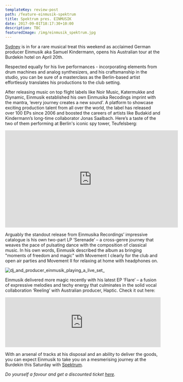 ```yaml
---
templateKey: review-post
path: /feature-einmusik-spektrum
title: Spektrum pres. EINMUSIK
date: 2017-09-01T18:17:30+10:00
description: TBC
featuredImage: /img/einmusik_spektrum.jpg
---
```

[Sydney](https://ravereviewz.net/feature-events) is in for a rare musical treat this weekend as acclaimed German producer Einmusik aka Samuel Kindermann, opens his Australian tour at the Burdekin hotel on April 20th. 
<br>

Respected equally for his live performances - incorporating elements from drum machines and analog synthesizers, and his craftsmanship in the studio, you can be sure of a masterclass as the Berlin-based artist effortlessly translates his productions to the club setting.
<br>

After releasing music on top flight labels like Noir Music, Katermukke and Diynamic, Einmusik established his own Einmusika Recodings imprint with the mantra, ‘every journey creates a new sound’. A platform to showcase exciting production talent from all over the world, the label has released over 100 EPs since 2006 and boosted the careers of artists like Budakid and Kindermann’s long-time collaborator Jonas Saalbach. Here’s a taste of the two of them performing at Berlin's iconic spy tower, Teufelsberg:

<iframe src="https://www.facebook.com/plugins/video.php?href=https%3A%2F%2Fwww.facebook.com%2Feinmusik%2Fvideos%2F10155362915704387%2F&show_text=0&width=560" width="560" height="315" style="border:none;overflow:hidden" scrolling="no" frameborder="0" allowTransparency="true" allowFullScreen="true"></iframe>

Arguably the standout release from Einmusika Recordings’ impressive catalogue is his own two-part LP ‘Serenade’ – a cross-genre journey that weaves the pace of pulsating dance with the composition of classical music. In his own words, Einmusik described the album as bringing "moments of freedom and magic" with Movement I clearly for the club and open air parties and Movement II for relaxing at home with headphones on.


![dj_and_producer_einmusik_playing_a_live_set_](/img/einmusik_dj.jpg)

Einmusik delivered more magic recently with his latest EP ‘Flare’ – a fusion of expressive melodies and techy energy that culminates in the solid vocal collaboration ‘Reeling’ with Australian producer, Haptic. Check it out here:

<iframe src="https://embed.beatport.com/?id=11648346&type=track" width="100%" height="162" frameborder="0" scrolling="no" style="max-width:600px;"></iframe>

With an arsenal of tracks at his disposal and an ability to deliver the goods, you can expect Einmusik to take you on a mesmerising journey at the Burdekin this Saturday with [Spektrum](https://ravereviewz.net/interview/eden-worthington-spektrum). 

_Do yourself a favour and get a discounted ticket _[_here_](https://l.facebook.com/l.php?u=https%3A%2F%2Fwww.residentadvisor.net%2Fevents%2F1250756%3Fp%3DMailchimp%26fbclid%3DIwAR3fDzgeGhW-obDoGxXZ0dV8B86Q-y3sJtnAuwnUJVg-SYxriGp-7fsNBIM&h=AT0xTLcHknmJx_efRsJCPQmqatvC7NplLrPAT0yZSR0VYgk4LhUNHSN3p_T9WWzFFsO_pmYV8TVNrmu6kHXNYO5Lh7LCxlTUaWjAMHpP0aGaVxhyMnxXTBknLc5z1wWBdAI)_._
